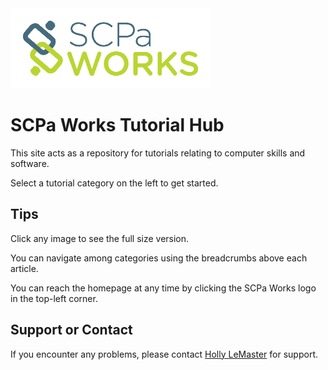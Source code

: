 <img src="/assets/global/logo.png" />

# SCPa Works Tutorial Hub

This site acts as a repository for tutorials relating to computer skills and software.

Select a tutorial category on the left to get started.

## Tips

Click any image to see the full size version.

You can navigate among categories using the breadcrumbs above each article.

You can reach the homepage at any time by clicking the SCPa Works logo in the top-left corner.

## Support or Contact

If you encounter any problems, please contact <a href="mailto:hlemaster@scpaworks.org?subject=SCPa Works Tutorial Hub"> Holly LeMaster</a> for support.
